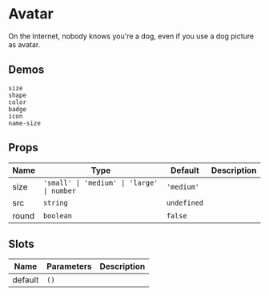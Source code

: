 # Avatar

On the Internet, nobody knows you're a dog, even if you use a dog picture as avatar.

## Demos

```demo
size
shape
color
badge
icon
name-size
```

## Props

| Name | Type | Default | Description |
| --- | --- | --- | --- |
| size | `'small' \| 'medium' \| 'large' \| number` | `'medium'` |  |
| src | `string` | `undefined` |  |
| round | `boolean` | `false` |  |

## Slots

| Name    | Parameters | Description |
| ------- | ---------- | ----------- |
| default | `()`       |             |
